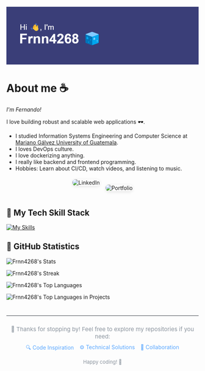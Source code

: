 ![Mi Logo](./img/banner-frnn.png)

# About me ☕

*I'm Fernando!*

I love building robust and scalable web applications 🕶️.

- I studied Information Systems Engineering and Computer Science at [Mariano Gálvez University of Guatemala](https://www.umg.edu.gt/).
- I loves DevOps culture.
- I love dockerizing anything.
- I really like backend and frontend programming.
- Hobbies: Learn about CI/CD, watch videos, and listening to music.

<div style="display: flex; justify-content: center; gap: 15px; flex-wrap: wrap; margin: 20px 0;">
  <a href="https://www.linkedin.com/in/fernando4268/" 
     style="text-decoration: none; transition: transform 0.3s ease; display: inline-block;"
     onmouseover="this.style.transform='scale(1.05)'" 
     onmouseout="this.style.transform='scale(1)'">
    <img src="https://img.shields.io/badge/LinkedIn-0077B5?style=for-the-badge&logo=linkedin&logoColor=white" 
         alt="LinkedIn"
         style="border-radius: 8px; box-shadow: 0 2px 8px rgba(0,0,0,0.1);">
  </a>

  <a href="https://portfolio-frnn-4268.netlify.app/" 
     style="text-decoration: none; transition: transform 0.3s ease; display: inline-block;"
     onmouseover="this.style.transform='scale(1.05)'" 
     onmouseout="this.style.transform='scale(1)'">
    <img src="https://img.shields.io/badge/Portfolio-%23000000.svg?style=for-the-badge&logo=netlify&logoColor=FF7139" 
         alt="Portfolio"
         style="border-radius: 8px; box-shadow: 0 2px 8px rgba(0,0,0,0.1);">
  </a>
</div>

## 🧃 My Tech Skill Stack
[![My Skills](https://skillicons.dev/icons?i=css,go,html,javascript,markdown,nix,powershell,python,bash,aws,firebase,gcp,heroku,netlify,astro,bootstrap,express,npm,nodejs,react,redux,tailwind,vite,yarn,jenkins,nginx,dynamodb,mongo,mysql,postgres,redis,sqlite,sequelize,github,git,githubactions,docker,kubernetes,postman,terraform,azure,ubuntu,vue,cypress,discord,fastapi,graphql,ai,jest,kali,linux,materialui,opencv,pytorch,rabbitmq,sklearn,selenium,vscode,&perline=15)](https://skillicons.dev)

## 📎 GitHub Statistics

![Frnn4268's Stats](https://github-readme-stats.vercel.app/api?username=Frnn4268&theme=dark&show_icons=true&hide_border=true&count_private=true)

![Frnn4268's Streak](https://github-readme-streak-stats.herokuapp.com/?user=Frnn4268&theme=dark&hide_border=true)

![Frnn4268's Top Languages](https://github-readme-stats.vercel.app/api/top-langs/?username=Frnn4268&theme=dark&show_icons=true&hide_border=true&layout=compact)

![Frnn4268's Top Languages in Projects](https://api.githubtrends.io/user/svg/Frnn4268/repos?time_range=one_year&group=other&theme=dark)

<div style="margin-top: 40px; padding: 25px 0; border-top: 1px solid #30363d; text-align: center; color: #8b949e; font-family: -apple-system, BlinkMacSystemFont, 'Segoe UI', sans-serif;">
  <p style="margin: 0 0 10px 0; font-size: 15px;">
    👋 Thanks for stopping by! Feel free to explore my repositories if you need:
  </p>
  <div style="display: flex; justify-content: center; gap: 15px; flex-wrap: wrap;">
    <a
       style="color: #58a6ff; text-decoration: none; transition: color 0.3s ease;"
       onmouseover="this.style.color='#79c0ff'" 
       onmouseout="this.style.color='#58a6ff'">
      🔍 Code Inspiration
    </a>
    <a
       style="color: #58a6ff; text-decoration: none; transition: color 0.3s ease;"
       onmouseover="this.style.color='#79c0ff'" 
       onmouseout="this.style.color='#58a6ff'">
      ⚙️ Technical Solutions
    </a>
    <a
       style="color: #58a6ff; text-decoration: none; transition: color 0.3s ease;"
       onmouseover="this.style.color='#79c0ff'" 
       onmouseout="this.style.color='#58a6ff'">
      🤝 Collaboration
    </a>
  </div>
  <p style="margin: 15px 0 0 0; font-size: 13px;">
    Happy coding! 🚀
  </p>
</div>
